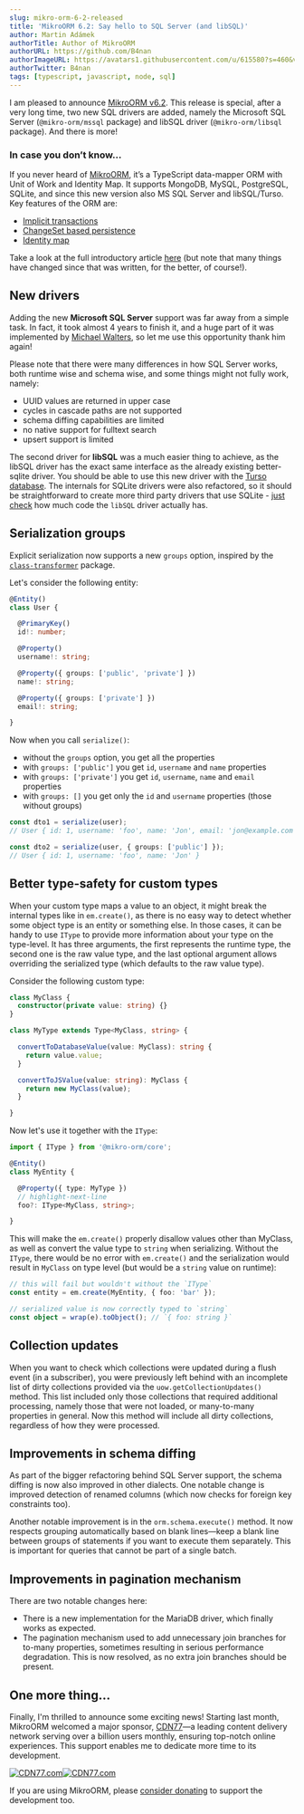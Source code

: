 ```yaml
---
slug: mikro-orm-6-2-released
title: 'MikroORM 6.2: Say hello to SQL Server (and libSQL)'
author: Martin Adámek
authorTitle: Author of MikroORM
authorURL: https://github.com/B4nan
authorImageURL: https://avatars1.githubusercontent.com/u/615580?s=460&v=4
authorTwitter: B4nan
tags: [typescript, javascript, node, sql]
---
```


I am pleased to announce [MikroORM v6.2](https://github.com/mikro-orm/mikro-orm/releases/tag/v6.2.0). This release is special, after a very long time, two new SQL drivers are added, namely the Microsoft SQL Server (`@mikro-orm/mssql` package) and libSQL driver (`@mikro-orm/libsql` package). And there is more!

<!--truncate-->

### In case you don’t know…

If you never heard of [MikroORM](https://github.com/mikro-orm/mikro-orm), it’s a TypeScript data-mapper ORM with Unit of Work and Identity Map. It supports MongoDB, MySQL, PostgreSQL, SQLite, and since this new version also MS SQL Server and libSQL/Turso. Key features of the ORM are:

- [Implicit transactions](https://github.com/mikro-orm/mikro-orm#implicit-transactions)
- [ChangeSet based persistence](https://github.com/mikro-orm/mikro-orm#changeset-based-persistence)
- [Identity map](https://mikro-orm.io/docs/identity-map/)

Take a look at the full introductory article [here](./2019-04-08-introducing-mikroorm-typescript-data-mapper-orm-with-identity-map.md) (but note that many things have changed since that was written, for the better, of course!).

## New drivers

Adding the new **Microsoft SQL Server** support was far away from a simple task. In fact, it took almost 4 years to finish it, and a huge part of it was implemented by [Michael Walters](https://github.com/UTGuy), so let me use this opportunity thank him again!

Please note that there were many differences in how SQL Server works, both runtime wise and schema wise, and some things might not fully work, namely:

- UUID values are returned in upper case
- cycles in cascade paths are not supported
- schema diffing capabilities are limited
- no native support for fulltext search
- upsert support is limited

The second driver for **libSQL** was a much easier thing to achieve, as the libSQL driver has the exact same interface as the already existing better-sqlite driver. You should be able to use this new driver with the [Turso database](https://turso.tech/). The internals for SQLite drivers were also refactored, so it should be straightforward to create more third party drivers that use SQLite - [just check](https://github.com/mikro-orm/mikro-orm/tree/master/packages/libsql/src) how much code the `libSQL` driver actually has.

## Serialization groups

Explicit serialization now supports a new `groups` option, inspired by the [`class-transformer`](https://github.com/typestack/class-transformer) package. 

Let's consider the following entity:

```ts
@Entity()
class User {

  @PrimaryKey()
  id!: number;

  @Property()
  username!: string;

  @Property({ groups: ['public', 'private'] })
  name!: string;

  @Property({ groups: ['private'] })
  email!: string;

}
```

Now when you call `serialize()`:
- without the `groups` option, you get all the properties
- with `groups: ['public']` you get `id`, `username` and `name` properties
- with `groups: ['private']` you get `id`, `username`, `name` and `email` properties
- with `groups: []` you get only the `id` and `username` properties (those without groups)

```ts
const dto1 = serialize(user);
// User { id: 1, username: 'foo', name: 'Jon', email: 'jon@example.com' }

const dto2 = serialize(user, { groups: ['public'] });
// User { id: 1, username: 'foo', name: 'Jon' }
```

## Better type-safety for custom types

When your custom type maps a value to an object, it might break the internal types like in `em.create()`, as there is no easy way to detect whether some object type is an entity or something else. In those cases, it can be handy to use `IType` to provide more information about your type on the type-level. It has three arguments, the first represents the runtime type, the second one is the raw value type, and the last optional argument allows overriding the serialized type (which defaults to the raw value type).

Consider the following custom type:

```ts
class MyClass {
  constructor(private value: string) {}
}

class MyType extends Type<MyClass, string> {

  convertToDatabaseValue(value: MyClass): string {
    return value.value;
  }

  convertToJSValue(value: string): MyClass {
    return new MyClass(value);
  }

}
```

Now let's use it together with the `IType`:

```ts
import { IType } from '@mikro-orm/core';

@Entity()
class MyEntity {

  @Property({ type: MyType })
  // highlight-next-line
  foo?: IType<MyClass, string>;

}
```

This will make the `em.create()` properly disallow values other than MyClass, as well as convert the value type to `string` when serializing. Without the `IType`, there would be no error with `em.create()` and the serialization would result in `MyClass` on type level (but would be a `string` value on runtime):

```ts
// this will fail but wouldn't without the `IType`
const entity = em.create(MyEntity, { foo: 'bar' });

// serialized value is now correctly typed to `string`
const object = wrap(e).toObject(); // `{ foo: string }`
```

## Collection updates

When you want to check which collections were updated during a flush event (in a subscriber), you were previously left behind with an incomplete list of dirty collections provided via the `uow.getCollectionUpdates()` method. This list included only those collections that required additional processing, namely those that were not loaded, or many-to-many properties in general. Now this method will include all dirty collections, regardless of how they were processed.

## Improvements in schema diffing

As part of the bigger refactoring behind SQL Server support, the schema diffing is now also improved in other dialects. One notable change is improved detection of renamed columns (which now checks for foreign key constraints too).

Another notable improvement is in the `orm.schema.execute()` method. It now respects grouping automatically based on blank lines—keep a blank line between groups of statements if you want to execute them separately. This is important for queries that cannot be part of a single batch.

## Improvements in pagination mechanism

There are two notable changes here: 

- There is a new implementation for the MariaDB driver, which finally works as expected. 
- The pagination mechanism used to add unnecessary join branches for to-many properties, sometimes resulting in serious performance degradation. This is now resolved, as no extra join branches should be present.

## One more thing…

Finally, I'm thrilled to announce some exciting news! Starting last month, MikroORM welcomed a major sponsor, [CDN77](https://www.cdn77.com/)—a leading content delivery network serving over a billion users monthly, ensuring top-notch online experiences. This support enables me to dedicate more time to its development.

[![CDN77.com][cdn77logo-light]![CDN77.com][cdn77logo-dark]][cdn77link]

[cdn77link]: https://www.cdn77.com/
[cdn77logo-light]: /img/blog/logo-cdn77-light.svg#gh-light-mode-only
[cdn77logo-dark]: /img/blog/logo-cdn77-dark.svg#gh-dark-mode-only

If you are using MikroORM, please [consider donating](https://github.com/sponsors/B4nan) to support the development too. 
